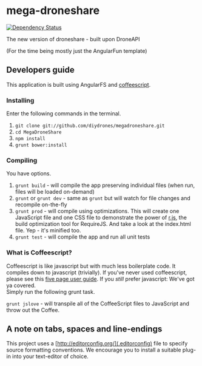 # mega-droneshare


[![Dependency Status](https://www.codeship.io/projects/bdded4a0-a3ed-0131-b562-3a2ddf12dbeb/status)](https://www.codeship.io/projects/18633)

The new version of droneshare - built upon DroneAPI

(For the time being mostly just the AngularFun template)

## Developers guide

This application is built using AngularFS and [coffeescript](http://coffeescript.org/).

### Installing
Enter the following commands in the terminal.

1. `git clone git://github.com/diydrones/megadroneshare.git`
2. `cd MegaDroneShare`
3. `npm install`
4. `grunt bower:install`

### Compiling
You have options.

1. `grunt build` - will compile the app preserving individual files (when run, files will be loaded on-demand)
2. `grunt` or `grunt dev` - same as `grunt` but will watch for file changes and recompile on-the-fly
3. `grunt prod` - will compile using optimizations.  This will create one JavaScript file and one CSS file to demonstrate the power of [r.js](http://requirejs.org/docs/optimization.html), the build optimization tool for RequireJS.  And take a look at the index.html file.  Yep - it's minified too.
4. `grunt test` - will compile the app and run all unit tests

### What is Coffeescript?

Coffeescript is like javascript but with much less boilerplate code.  It compiles down to javascript (trivially).  If you've never used coffeescript,
please see this [five page user guide](http://arcturo.github.io/library/coffeescript/).  If you _still_ prefer javascript: We've got ya covered.  
Simply run the following grunt task.

`grunt jslove` - will transpile all of the CoffeeScript files to JavaScript and throw out the Coffee.


## A note on tabs, spaces and line-endings

This project uses a [http://editorconfig.org/](.editorconfig) file to specify source formatting conventions.  We encourage you to install a suitable
plug-in into your text-editor of choice.
